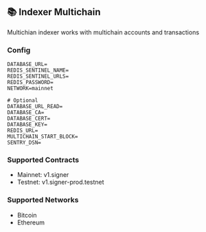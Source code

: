 ## 📚 Indexer Multichain

Multichian indexer works with multichain accounts and transactions

### Config

```
DATABASE_URL=
REDIS_SENTINEL_NAME=
REDIS_SENTINEL_URLS=
REDIS_PASSWORD=
NETWORK=mainnet

# Optional
DATABASE_URL_READ=
DATABASE_CA=
DATABASE_CERT=
DATABASE_KEY=
REDIS_URL=
MULTICHAIN_START_BLOCK=
SENTRY_DSN=
```

### Supported Contracts

- Mainnet: v1.signer
- Testnet: v1.signer-prod.testnet

### Supported Networks

- Bitcoin
- Ethereum
